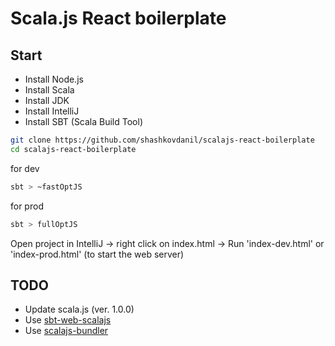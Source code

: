 # Scala.js React boilerplate

## Start

* Install Node.js
* Install Scala
* Install JDK
* Install IntelliJ
* Install SBT (Scala Build Tool)

```sh
git clone https://github.com/shashkovdanil/scalajs-react-boilerplate
cd scalajs-react-boilerplate
```
for dev
```sh
sbt > ~fastOptJS
```
for prod
```sh
sbt > fullOptJS
```

Open project in IntelliJ -> right click on index.html -> Run 'index-dev.html' or 'index-prod.html' (to start the web server)

## TODO

* Update scala.js (ver. 1.0.0)
* Use [sbt-web-scalajs](https://github.com/vmunier/sbt-web-scalajs)
* Use [scalajs-bundler](https://scalacenter.github.io/scalajs-bundler/)